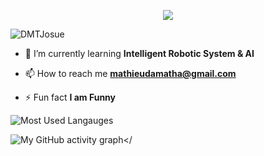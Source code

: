 
<p align="center">
<img src="https://readme-typing-svg.herokuapp.com?font=Fira+Code&center=true&vCenter=true&width=600&height=100&lines=Hi+%F0%9F%91%8B%2C+I'm+Josu%C3%A9+DA-MATHA!;A+learner+in+Intelligent+Robotic+System+%26+AI">
</p>



<p align="left"> <img src="https://komarev.com/ghpvc/?username=DMTJosue&label=Profile%20views&color=0e75b6&style=flat" alt="DMTJosue" /> </p>



- 🔭 I’m currently learning **Intelligent Robotic System & AI**

- 📫 How to reach me **mathieudamatha@gmail.com**

- ⚡ Fun fact **I am Funny**




![Most Used Langauges](https://github-readme-stats.vercel.app/api/top-langs?username=deltadmt&show_icons=true&locale=en&layout=compact&theme=tokyonight)

![My GitHub activity graph</](https://github-readme-activity-graph.vercel.app/graph?username=deltadmt&theme=github-compact&bg_color=000000)

